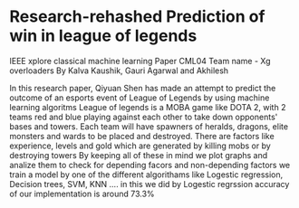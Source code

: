 # Research-rehashed Prediction of win in league of legends
IEEE xplore classical machine learning Paper CML04
Team name - Xg overloaders
By 
Kalva Kaushik, Gauri Agarwal and Akhilesh 

  In this research paper, Qiyuan Shen has made an attempt to predict the outcome of an esports event of League of Legends by using machine learning algoritms 
  League of legends is a MOBA game like DOTA 2, with 2 teams red and blue playing against each other to take down opponents' bases and towers. Each team will have spawners of heralds, dragons, elite monsters and wards to be placed and destroyed. There are factors like experience, levels and gold which are generated by killing mobs or by destroying towers
  By keeping all of these in mind we plot graphs and analize them to check for depending facors and non-depending factors 
  we train a model by one of the different algorithams like Logestic regression, Decision trees, SVM, KNN ....
  in this we did by Logestic regrssion 
  accuracy of our implementation is around 73.3%

